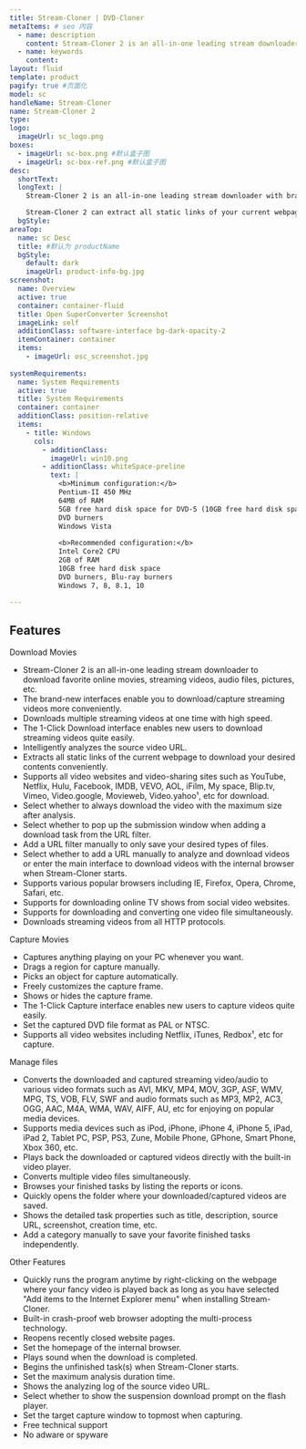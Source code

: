 ```yaml
---
title: Stream-Cloner | DVD-Cloner
metaItems: # seo 内容
  - name: description
    content: Stream-Cloner 2 is an all-in-one leading stream downloader with brand-new interfaces and high speed to download videos from all video websites and video-sharing sites including YouTube, Netflix, Hulu, Facebook, VEVO, Myspace, Dailymotion¹, etc. It enables you to download online movies, streaming videos, audio files, pictures, etc from the Internet and capture anything on the PC whenever you want. With Stream-Cloner 2, the downloaded and captured videos can be converted to video and audio formats compatible with popular media devices.
  - name: keywords
    content: 
layout: fluid
template: product
pagify: true #页面化
model: sc
handleName: Stream-Cloner
name: Stream-Cloner 2
type: 
logo:
  imageUrl: sc_logo.png
boxes:
  - imageUrl: sc-box.png #默认盒子图
  - imageUrl: sc-box-ref.png #默认盒子图
desc:
  shortText: 
  longText: |
    Stream-Cloner 2 is an all-in-one leading stream downloader with brand-new interfaces and high speed to download videos from all video websites and video-sharing sites including YouTube, Netflix, Hulu, Facebook, VEVO, Myspace, Dailymotion¹, etc. It enables you to download online movies, streaming videos, audio files, pictures, etc from the Internet and capture anything on the PC whenever you want. With Stream-Cloner 2, the downloaded and captured videos can be converted to video and audio formats compatible with popular media devices.

    Stream-Cloner 2 can extract all static links of your current webpage so that you can select your desired content URLs to download conveniently. Besides, you can add a category manually to save your favorite finished tasks independently. The downloaded/captured/converted video files can be easily played back with the built-in video player. With this easy-to-use tool, even a novice can accomplish the download/capture tasks by using the 1-Click interface.
  bgStyle: 
areaTop:
  name: sc Desc
  title: #默认为 productName
  bgStyle: 
    default: dark
    imageUrl: product-info-bg.jpg    
screenshot:
  name: Overview
  active: true
  container: container-fluid
  title: Open SuperConverter Screenshot
  imageLink: self
  additionClass: software-interface bg-dark-opacity-2
  itemContainer: container
  items:
    - imageUrl: osc_screenshot.jpg
 
systemRequirements:
  name: System Requirements 
  active: true
  title: System Requirements
  container: container
  additionClass: position-relative
  items:
    - title: Windows
      cols:
        - additionClass: 
          imageUrl: win10.png
        - additionClass: whiteSpace-preline
          text: |
            <b>Minimum configuration:</b>
            Pentium-II 450 MHz
            64MB of RAM
            5GB free hard disk space for DVD-5 (10GB free hard disk space for DVD-9)
            DVD burners
            Windows Vista
            
            <b>Recommended configuration:</b>
            Intel Core2 CPU
            2GB of RAM
            10GB free hard disk space
            DVD burners, Blu-ray burners
            Windows 7, 8, 8.1, 10

---
```


## Features


Download Movies

*   Stream-Cloner 2 is an all-in-one leading stream downloader to download favorite online movies, streaming videos, audio files, pictures, etc.
*   The brand-new interfaces enable you to download/capture streaming videos more conveniently.
*   Downloads multiple streaming videos at one time with high speed.
*   The 1-Click Download interface enables new users to download streaming videos quite easily.
*   Intelligently analyzes the source video URL.
*   Extracts all static links of the current webpage to download your desired contents conveniently.
*   Supports all video websites and video-sharing sites such as YouTube, Netflix, Hulu, Facebook, IMDB, VEVO, AOL, iFilm, My space, Blip.tv, Vimeo, Video.google, Movieweb, Video.yahoo¹, etc for download.
*   Select whether to always download the video with the maximum size after analysis.
*   Select whether to pop up the submission window when adding a download task from the URL filter.
*   Add a URL filter manually to only save your desired types of files.
*   Select whether to add a URL manually to analyze and download videos or enter the main interface to download videos with the internal browser when Stream-Cloner starts.
*   Supports various popular browsers including IE, Firefox, Opera, Chrome, Safari, etc.
*   Supports for downloading online TV shows from social video websites.
*   Supports for downloading and converting one video file simultaneously.
*   Downloads streaming videos from all HTTP protocols.



Capture Movies

*   Captures anything playing on your PC whenever you want.
*   Drags a region for capture manually.
*   Picks an object for capture automatically.
*   Freely customizes the capture frame.
*   Shows or hides the capture frame.
*   The 1-Click Capture interface enables new users to capture videos quite easily.
*   Set the captured DVD file format as PAL or NTSC.
*   Supports all video websites including Netflix, iTunes, Redbox¹, etc for capture.



Manage files

*   Converts the downloaded and captured streaming video/audio to various video formats such as AVI, MKV, MP4, MOV, 3GP, ASF, WMV, MPG, TS, VOB, FLV, SWF and audio formats such as MP3, MP2, AC3, OGG, AAC, M4A, WMA, WAV, AIFF, AU, etc for enjoying on popular media devices.
*   Supports media devices such as iPod, iPhone, iPhone 4, iPhone 5, iPad, iPad 2, Tablet PC, PSP, PS3, Zune, Mobile Phone, GPhone, Smart Phone, Xbox 360, etc.
*   Plays back the downloaded or captured videos directly with the built-in video player.
*   Converts multiple video files simultaneously.
*   Browses your finished tasks by listing the reports or icons.
*   Quickly opens the folder where your downloaded/captured videos are saved.
*   Shows the detailed task properties such as title, description, source URL, screenshot, creation time, etc.
*   Add a category manually to save your favorite finished tasks independently.



Other Features

*   Quickly runs the program anytime by right-clicking on the webpage where your fancy video is played back as long as you have selected "Add items to the Internet Explorer menu" when installing Stream-Cloner.
*   Built-in crash-proof web browser adopting the multi-process technology.
*   Reopens recently closed website pages.
*   Set the homepage of the internal browser.
*   Plays sound when the download is completed.
*   Begins the unfinished task(s) when Stream-Cloner starts.
*   Set the maximum analysis duration time.
*   Shows the analyzing log of the source video URL.
*   Select whether to show the suspension download prompt on the flash player.
*   Set the target capture window to topmost when capturing.
*   Free technical support
*   No adware or spyware 